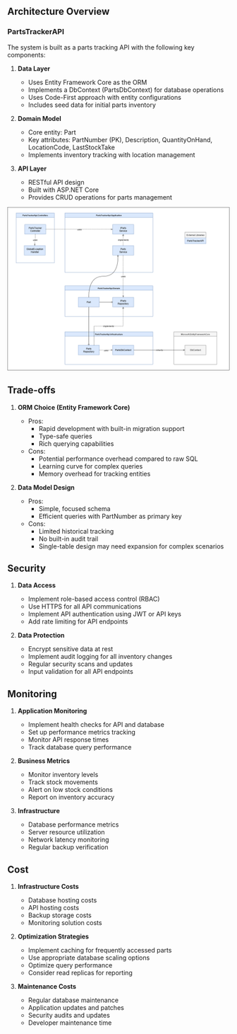 ## Architecture Overview

### PartsTrackerAPI

The system is built as a parts tracking API with the following key components:

1. **Data Layer**
   - Uses Entity Framework Core as the ORM
   - Implements a DbContext (PartsDbContext) for database operations
   - Uses Code-First approach with entity configurations
   - Includes seed data for initial parts inventory

2. **Domain Model**
   - Core entity: Part
   - Key attributes: PartNumber (PK), Description, QuantityOnHand, LocationCode, LastStockTake
   - Implements inventory tracking with location management

3. **API Layer**
   - RESTful API design
   - Built with ASP.NET Core
   - Provides CRUD operations for parts management

![PartsTracker-PartsTrackerAPI.drawio.png](docs/PartsTracker-PartsTrackerAPI.drawio.png)

## Trade-offs

1. **ORM Choice (Entity Framework Core)**
   - Pros:
     - Rapid development with built-in migration support
     - Type-safe queries
     - Rich querying capabilities
   - Cons:
     - Potential performance overhead compared to raw SQL
     - Learning curve for complex queries
     - Memory overhead for tracking entities

2. **Data Model Design**
   - Pros:
     - Simple, focused schema
     - Efficient queries with PartNumber as primary key
   - Cons:
     - Limited historical tracking
     - No built-in audit trail
     - Single-table design may need expansion for complex scenarios

## Security

1. **Data Access**
   - Implement role-based access control (RBAC)
   - Use HTTPS for all API communications
   - Implement API authentication using JWT or API keys
   - Add rate limiting for API endpoints

2. **Data Protection**
   - Encrypt sensitive data at rest
   - Implement audit logging for all inventory changes
   - Regular security scans and updates
   - Input validation for all API endpoints

## Monitoring

1. **Application Monitoring**
   - Implement health checks for API and database
   - Set up performance metrics tracking
   - Monitor API response times
   - Track database query performance

2. **Business Metrics**
   - Monitor inventory levels
   - Track stock movements
   - Alert on low stock conditions
   - Report on inventory accuracy

3. **Infrastructure**
   - Database performance metrics
   - Server resource utilization
   - Network latency monitoring
   - Regular backup verification

## Cost

1. **Infrastructure Costs**
   - Database hosting costs
   - API hosting costs
   - Backup storage costs
   - Monitoring solution costs

2. **Optimization Strategies**
   - Implement caching for frequently accessed parts
   - Use appropriate database scaling options
   - Optimize query performance
   - Consider read replicas for reporting

3. **Maintenance Costs**
   - Regular database maintenance
   - Application updates and patches
   - Security audits and updates
   - Developer maintenance time